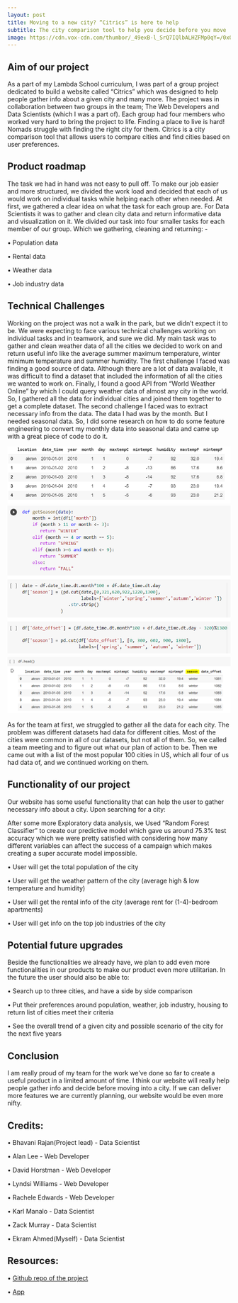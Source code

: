 ```yaml
---
layout: post
title: Moving to a new city? “Citrics” is here to help
subtitle: The city comparison tool to help you decide before you move
image: https://cdn.vox-cdn.com/thumbor/_49exB-l_SrQ7IQlbALHZFMp0qY=/0x0:7185x4795/1200x900/filters:focal(3019x1824:4167x2972)/cdn.vox-cdn.com/uploads/chorus_image/image/62376513/shutterstock_1240270705.1542819552.jpg
---
```


## Aim of our project

As a part of my Lambda School curriculum, I was part of a group project dedicated to build a website called “Citrics” which was designed to help people gather info about a given city and many more. The project was in collaboration between two groups in the team; The Web Developers and Data Scientists (which I was a part of). Each group had four members who worked very hard to bring the project to life. 
Finding a place to live is hard! Nomads struggle with finding the right city for them. Citrics is a city comparison tool that allows users to compare cities and find cities based on user preferences.

## Product roadmap

The task we had in hand was not easy to pull off. To make our job easier and more structured, we divided the work load and decided that each of us would work on individual tasks while helping each other when needed. 
At first, we gathered a clear idea on what the task for each group are. For Data Scientists it was to gather and clean city data and return informative data and visualization on it. We divided our task into four smaller tasks for each member of our group. Which we gathering, cleaning and returning: -

•	Population data

•	Rental data

•	Weather data

•	Job industry data

## Technical Challenges

Working on the project was not a walk in the park, but we didn’t expect it to be. We were expecting to face various technical challenges working on individual tasks and in teamwork, and sure we did. 
My main task was to gather and clean weather data of all the cities we decided to work on and return useful info like the average summer maximum temperature, winter minimum temperature and summer humidity. The first challenge I faced was finding a good source of data. Although there are a lot of data available, it was difficult to find a dataset that included the information of all the cities we wanted to work on. Finally, I found a good API from “World Weather Online” by which I could query weather data of almost any city in the world. So, I gathered all the data for individual cities and joined them together to get a complete dataset.
The second challenge I faced was to extract necessary info from the data. The data I had was by the month. But I needed seasonal data. So, I did some research on how to do some feature engineering to convert my monthly data into seasonal data and came up with a great piece of code to do it.

![Crepe](https://raw.githubusercontent.com/Ekram49/Ekram49.github.io/master/img/Citrics/blog1.PNG)
![Crepe](https://raw.githubusercontent.com/Ekram49/Ekram49.github.io/master/img/Citrics/blog2.PNG)
![Crepe](https://raw.githubusercontent.com/Ekram49/Ekram49.github.io/master/img/Citrics/blog3.PNG)

As for the team at first, we struggled to gather all the data for each city. The problem was different datasets had data for different cities. Most of the cities were common in all of our datasets, but not all of them. So, we called a team meeting and to figure out what our plan of action to be. Then we came out with a list of the most popular 100 cities in US, which all four of us had data of, and we continued working on them.

## Functionality of our project

Our website has some useful functionality that can help the user to gather necessary info about a city. Upon searching for a city:

After some more Exploratory data analysis, we Used “Random Forest Classifier” to create our predictive model which gave us around 75.3% test accuracy which we were pretty satisfied with considering how many different variables can affect the success of a campaign which makes creating a super accurate model impossible.

•	User will get the total population of the city

•	User will get the weather pattern of the city (average high & low temperature and humidity)

•	User will get the rental info of the city (average rent for (1-4)-bedroom apartments)

•	 User will get info on the top job industries of the city

## Potential future upgrades

Beside the functionalities we already have, we plan to add even more functionalities in our products to make our product even more utilitarian. In the future the user should also be able to:

•	Search up to three cities, and have a side by side comparison

•	Put their preferences around population, weather, job industry, housing to return list of cities meet their criteria

•	See the overall trend of a given city and possible scenario of the city for the next five years

## Conclusion

I am really proud of my team for the work we’ve done so far to create a useful product in a limited amount of time. I think our website will really help people gather info and decide before moving into a city. If we can deliver more features we are currently planning, our website would be even more nifty. 

## Credits:

•	Bhavani Rajan(Project lead) - Data Scientist

•	Alan Lee - Web Developer

•	David Horstman - Web Developer

•	Lyndsi Williams - Web Developer

•	Rachele Edwards - Web Developer

•	Karl Manalo - Data Scientist

•	Zack Murray - Data Scientist

•	Ekram Ahmed(Myself) - Data Scientist

## Resources:

•	[Github repo of the project](https://github.com/orgs/Lambda-School-Labs/teams/labs26-citrics-teamb)

•	[App](https://b.citrics.dev/)
